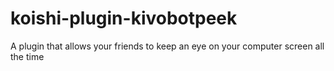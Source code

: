 # koishi-plugin-kivobotpeek
A plugin that allows your friends to keep an eye on your computer screen all the time
